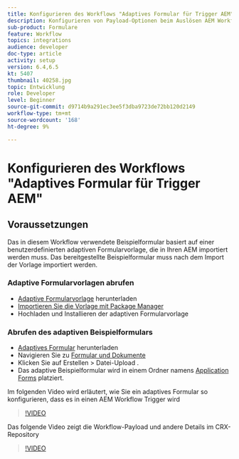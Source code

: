 ```yaml
---
title: Konfigurieren des Workflows "Adaptives Formular für Trigger AEM"
description: Konfigurieren von Payload-Optionen beim Auslösen AEM Workflows bei der Formularübermittlung
sub-product: Formulare
feature: Workflow
topics: integrations
audience: developer
doc-type: article
activity: setup
version: 6.4,6.5
kt: 5407
thumbnail: 40258.jpg
topic: Entwicklung
role: Developer
level: Beginner
source-git-commit: d9714b9a291ec3ee5f3dba9723de72bb120d2149
workflow-type: tm+mt
source-wordcount: '168'
ht-degree: 9%

---
```



# Konfigurieren des Workflows &quot;Adaptives Formular für Trigger AEM&quot;

## Voraussetzungen

Das in diesem Workflow verwendete Beispielformular basiert auf einer benutzerdefinierten adaptiven Formularvorlage, die in Ihren AEM importiert werden muss. Das bereitgestellte Beispielformular muss nach dem Import der Vorlage importiert werden.

### Adaptive Formularvorlagen abrufen

* [Adaptive Formularvorlage](assets/af-form-template.zip) herunterladen
* [Importieren Sie die Vorlage mit Package Manager](http://localhost:4502/crx/packmgr/index.jsp)
* Hochladen und Installieren der adaptiven Formularvorlage

### Abrufen des adaptiven Beispielformulars

* [Adaptives Formular](assets/peak-application-form.zip) herunterladen
* Navigieren Sie zu [Formular und Dokumente](http://localhost:4502/aem/forms.html/content/dam/formsanddocuments)
* Klicken Sie auf Erstellen > Datei-Upload .
* Das adaptive Beispielformular wird in einem Ordner namens [Application Forms](http://localhost:4502/aem/forms.html/content/dam/formsanddocuments/applicationforms) platziert.

Im folgenden Video wird erläutert, wie Sie ein adaptives Formular so konfigurieren, dass es in einen AEM Workflow Trigger wird
>[!VIDEO](https://video.tv.adobe.com/v/40258/?quality=9&learn=on)

Das folgende Video zeigt die Workflow-Payload und andere Details im CRX-Repository

>[!VIDEO](https://video.tv.adobe.com/v/40259/?quality=9&learn=on)


